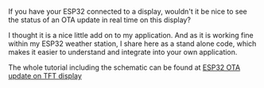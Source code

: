 If you have your ESP32 connected to a display, wouldn't it be nice to see the status of an OTA update in real time on this display?

I thought it is a nice little add on to my application. And as it is working fine within my ESP32 weather station, I share here as a stand alone code, which makes it easier to understand and integrate into your own application.

The whole tutorial including the schematic can be found at [ESP32 OTA update on TFT display](http://desire.giesecke.tk/index.php/2018/02/13/esp32-ota-update-on-tft-display/)